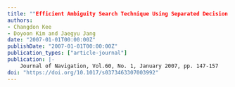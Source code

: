 ```yaml
---
title: ""Efficient Ambiguity Search Technique Using Separated Decision Variables""
authors:
- Changdon Kee
- Doyoon Kim and Jaegyu Jang
date: "2007-01-01T00:00:00Z"
publishDate: "2007-01-01T00:00:00Z"
publication_types: ["article-journal"]
publication: |-
    Journal of Navigation, Vol.60, No. 1, January 2007, pp. 147-157
doi: "https://doi.org/10.1017/s0373463307003992"
---
```

